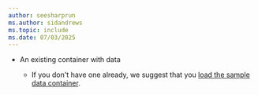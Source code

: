 ```yaml
---
author: seesharprun
ms.author: sidandrews
ms.topic: include
ms.date: 07/03/2025
---
```


- An existing container with data

  - If you don't have one already, we suggest that you [load the sample data container](../quickstart-portal.md#load-sample-data).
